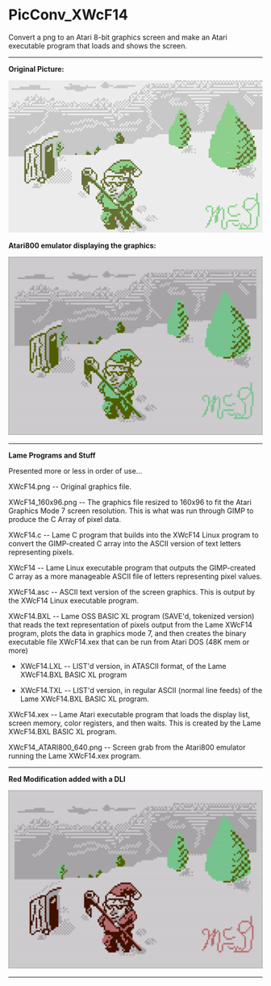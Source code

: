 # PicConv_XWcF14

Convert a png to an Atari 8-bit graphics screen and make an Atari executable program that loads and shows the screen.

---

**Original Picture:**

[![OriginalPic](https://github.com/kenjennings/PicConv_XWcF14/blob/main/XWcF14.png)](#features)

**Atari800 emulator displaying the graphics:**

[![AtariPic](https://github.com/kenjennings/PicConv_XWcF14/blob/main/XWcF14_ATARI800_640.png)](#features)

---

**Lame Programs and Stuff**

Presented more or less in order of use...

XWcF14.png -- Original graphics file.

XWcF14_160x96.png -- The graphics file resized to 160x96 to fit the Atari Graphics Mode 7 screen resolution.   This is what was run through GIMP to produce the C Array of pixel data.

XWcF14.c -- Lame C program that builds into the XWcF14 Linux program to convert the GIMP-created C array into the ASCII version of text letters representing pixels.

XWcF14 -- Lame Linux executable program that outputs the GIMP-created C array as a more manageable ASCII file of letters representing pixel values.

XWcF14.asc -- ASCII text version of the screen graphics.  This is output by the XWcF14 Linux executable program.

XWcF14.BXL -- Lame OSS BASIC XL program (SAVE'd, tokenized version) that reads the text representation of pixels output from the Lame XWcF14 program, plots the data in graphics mode 7, and then creates the binary executable file XWcF14.xex that can be run from Atari DOS (48K mem or more)

- XWcF14.LXL -- LIST'd version, in ATASCII format, of the Lame XWcF14.BXL BASIC XL program 

- XWcF14.TXL -- LIST'd version, in regular ASCII (normal line feeds) of the Lame XWcF14.BXL BASIC XL program.

XWcF14.xex -- Lame Atari executable program that loads the display list, screen memory, color registers, and then waits.  This is created by the Lame XWcF14.BXL BASIC XL program.

XWcF14_ATARI800_640.png -- Screen grab from the Atari800 emulator running the Lame XWcF14.xex program.

---

**Red Modification added with a DLI**

[![AtariPic](https://github.com/kenjennings/PicConv_XWcF14/blob/main/XWcF14_redmod.png)](#features)

---


